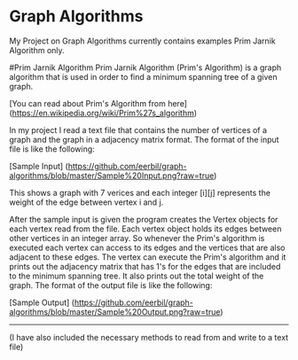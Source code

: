 # Graph Algorithms
My Project on Graph Algorithms currently contains examples Prim Jarnik Algorithm only.

#Prim Jarnik Algorithm 
Prim Jarnik Algorithm (Prim's Algorithm) is a graph algorithm that is used in order to find a minimum spanning tree of a given graph. 

[You can read about Prim's Algorithm from here] (https://en.wikipedia.org/wiki/Prim%27s_algorithm) 

In my project I read a text file that contains the number of vertices of a graph and the graph in a adjacency matrix format. The format of the input file is like the following:

[Sample Input] (https://github.com/eerbil/graph-algorithms/blob/master/Sample%20Input.png?raw=true)

This shows a graph with 7 verices and each integer [i][j] represents the weight of the edge between vertex i and j.

After the sample input is given the program creates the Vertex objects for each vertex read from the file. Each vertex object holds its edges between other vertices in an integer array. So whenever the Prim's algorithm is executed each vertex can access to its edges and the vertices that are also adjacent to these edges.
The vertex can execute the Prim's algorithm and it prints out the adjacency matrix that has 1's for the edges that are included to the minimum spanning tree. It also prints out the total weight of the graph.
The format of the output file is like the following:

[Sample Output] (https://github.com/eerbil/graph-algorithms/blob/master/Sample%20Output.png?raw=true)

---

(I have also included the necessary methods to read from and write to a text file)
